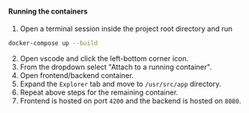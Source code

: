 #### Running the containers
1. Open a terminal session inside the project root directory and run
```bash
docker-compose up --build
```
2. Open vscode and click the left-bottom corner icon.
3. From the dropdown select "Attach to a running container".
4. Open frontend/backend container.
5. Expand the `Explorer` tab and move to `/usr/src/app` directory.
6. Repeat above steps for the remaining container.
7. Frontend is hosted on port `4200` and the backend is hosted on `8080`.
